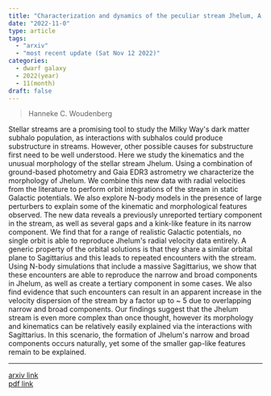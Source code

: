 ```yaml
---
title: "Characterization and dynamics of the peculiar stream Jhelum, A tentative role for the Sagittarius dwarf galaxy"
date: "2022-11-0"
type: article
tags:
  - "arxiv"
  - "most recent update (Sat Nov 12 2022)"
categories:
  - dwarf galaxy
  - 2022(year)
  - 11(month)
draft: false
---
```


> Hanneke C. Woudenberg

Stellar streams are a promising tool to study the Milky Way's dark matter subhalo population, as interactions with subhalos could produce substructure in streams. However, other possible causes for substructure first need to be well understood. Here we study the kinematics and the unusual morphology of the stellar stream Jhelum. Using a combination of ground-based photometry and Gaia EDR3 astrometry we characterize the morphology of Jhelum. We combine this new data with radial velocities from the literature to perform orbit integrations of the stream in static Galactic potentials. We also explore N-body models in the presence of large perturbers to explain some of the kinematic and morphological features observed. The new data reveals a previously unreported tertiary component in the stream, as well as several gaps and a kink-like feature in its narrow component. We find that for a range of realistic Galactic potentials, no single orbit is able to reproduce Jhelum's radial velocity data entirely. A generic property of the orbital solutions is that they share a similar orbital plane to Sagittarius and this leads to repeated encounters with the stream. Using N-body simulations that include a massive Sagittarius, we show that these encounters are able to reproduce the narrow and broad components in Jhelum, as well as create a tertiary component in some cases. We also find evidence that such encounters can result in an apparent increase in the velocity dispersion of the stream by a factor up to ~ 5 due to overlapping narrow and broad components. Our findings suggest that the Jhelum stream is even more complex than once thought, however its morphology and kinematics can be relatively easily explained via the interactions with Sagittarius. In this scenario, the formation of Jhelum's narrow and broad components occurs naturally, yet some of the smaller gap-like features remain to be explained.

---

[arxiv link](https://arxiv.org/abs/2202.02132)  
[pdf link](https://arxiv.org/pdf/2202.02132)